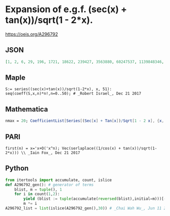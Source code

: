# Expansion of e\.g\.f\. \(sec\(x\) \+ tan\(x\)\)/sqrt\(1 \- 2\*x\)\.
https://oeis.org/A296792
## JSON
```JSON
[1, 2, 6, 29, 196, 1721, 18622, 239427, 3563880, 60247537, 1139848346, 23857033243, 547234058732, 13650416199369, 367871731383990, 10651249531927427, 329733427896399952, 10868107639700229857, 379980639501713082034, 14046060369812427842859, 547335961798415004947220]
```
## Maple
```Maple
S:= series((sec(x)+tan(x))/sqrt(1-2*x), x, 51):
seq(coeff(S,x,n)*n!,n=0..50); # _Robert Israel_, Dec 21 2017
```
## Mathematica
```Mathematica
nmax = 20; CoefficientList[Series[(Sec[x] + Tan[x])/Sqrt[1 - 2 x], {x, 0, nmax}], x] Range[0, nmax]!
```
## PARI
```PARI
first(n) = x='x+O('x^n); Vec(serlaplace((1/cos(x) + tan(x))/sqrt(1-2*x))) \\ _Iain Fox_, Dec 21 2017
```
## Python
```Python
from itertools import accumulate, count, islice
def A296792_gen(): # generator of terms
    blist, m = tuple(), 1
    for i in count(1,2):
        yield (blist := tuple(accumulate(reversed(blist),initial=m)))[-1]
        m *= i
A296792_list = list(islice(A296792_gen(),30)) # _Chai Wah Wu_, Jun 11 2022
```
